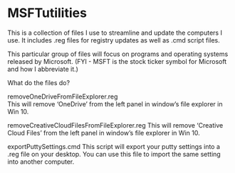 # MSFTutilities

This is a collection of files I use to streamline and update the computers I use.
It includes .reg files for registry updates as well as .cmd script files.

This particular group of files will focus on programs and operating systems 
released by Microsoft. (FYI - MSFT is the stock ticker symbol for Microsoft
and how I abbreviate it.)

What do the files do?

removeOneDriveFromFileExplorer.reg	
	This will remove ‘OneDrive’ from the left panel in window’s file explorer in Win 10.

removeCreativeCloudFilesFromFileExplorer.reg
	This will remove ‘Creative Cloud Files’ from the left panel in window’s file explorer in Win 10.
	
exportPuttySettings.cmd
	This script will export your putty settings into a .reg file on your desktop. 
	You can use this file to import the same setting into another computer.
	

